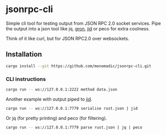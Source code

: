 jsonrpc-cli
============

Simple cli tool for testing output from JSON RPC 2.0 socket services. Pipe the output into a json tool like jq, [gron](https://github.com/TomNomNom/gron), [jid](https://github.com/simeji/jid) or peco for extra coolness.

Think of it like curl, but for JSON RPC2.0 over websockets.

## Installation
```bash
cargo install --git https://github.com/monomadic/jsonrpc-cli.git
```

### CLI instructions

```bash
cargo run -- ws://127.0.0.1:2222 method data.json
```

Another example with output piped to [jid](https://github.com/simeji/jid).
```bash
cargo run -- ws://127.0.0.1:7779 serialise rust.json | jid
```

Or jq (for pretty printing) and peco (for filtering).
```bash
cargo run -- ws://127.0.0.1:7779 parse rust.json | jq | peco
```
